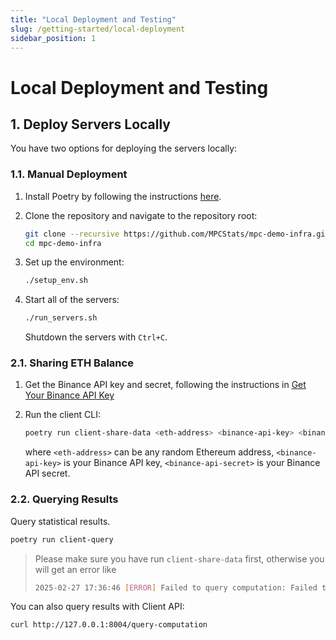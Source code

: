 ```yaml
---
title: "Local Deployment and Testing"
slug: /getting-started/local-deployment
sidebar_position: 1
---
```


# Local Deployment and Testing

## 1. Deploy Servers Locally

You have two options for deploying the servers locally:

### 1.1. Manual Deployment

1. Install Poetry by following the instructions [here](https://python-poetry.org/docs/#installation).

2. Clone the repository and navigate to the repository root:
   ```bash
   git clone --recursive https://github.com/MPCStats/mpc-demo-infra.git
   cd mpc-demo-infra
   ```

3. Set up the environment:
   ```bash
   ./setup_env.sh
   ```

4. Start all of the servers:
   ```bash
   ./run_servers.sh
   ```
   Shutdown the servers with `Ctrl+C`.


### 2.1. Sharing ETH Balance

1. Get the Binance API key and secret, following the instructions in [Get Your Binance API Key](https://github.com/MPCStats/mpc-demo-infra/blob/main/mpc_demo_infra/client_cli/docker/README.md#step-1-get-your-binance-api-key)

2. Run the client CLI:
    ```bash
    poetry run client-share-data <eth-address> <binance-api-key> <binance-api-secret>
    ```
    where `<eth-address>` can be any random Ethereum address, `<binance-api-key>` is your Binance API key, `<binance-api-secret>` is your Binance API secret.


### 2.2. Querying Results

Query statistical results.
```bash
poetry run client-query
```

> Please make sure you have run `client-share-data` first, otherwise you will get an error like
>    ```bash
>    2025-02-27 17:36:46 [ERROR] Failed to query computation: Failed to query computation: response.status=400, await response.text()='{"detail":"No MPC session found"}'
>    ```

You can also query results with Client API:
```bash
curl http://127.0.0.1:8004/query-computation
```
